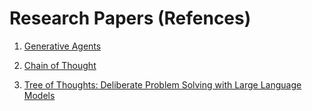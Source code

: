 # Research Papers (Refences)

1. [Generative Agents](https://arxiv.org/pdf/2304.03442.pdf)

1. [Chain of Thought](https://arxiv.org/pdf/2209.07686.pdf)

1. [Tree of Thoughts: Deliberate Problem Solving with Large Language Models](https://arxiv.org/pdf/2305.10601.pdf)



